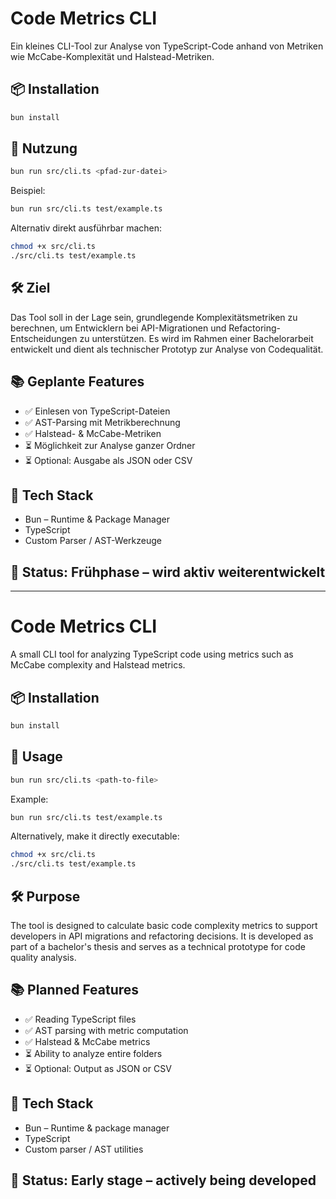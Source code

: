 # Code Metrics CLI

Ein kleines CLI-Tool zur Analyse von TypeScript-Code anhand von Metriken wie McCabe-Komplexität und Halstead-Metriken.

## 📦 Installation

```bash
bun install
```

## 🚀 Nutzung
```bash
bun run src/cli.ts <pfad-zur-datei>
```
Beispiel:
```bash
bun run src/cli.ts test/example.ts
```
Alternativ direkt ausführbar machen:
```bash
chmod +x src/cli.ts
./src/cli.ts test/example.ts
```
## 🛠 Ziel
Das Tool soll in der Lage sein, grundlegende Komplexitätsmetriken zu berechnen, um Entwicklern bei API-Migrationen und Refactoring-Entscheidungen zu unterstützen. Es wird im Rahmen einer Bachelorarbeit entwickelt und dient als technischer Prototyp zur Analyse von Codequalität.

## 📚 Geplante Features
- ✅ Einlesen von TypeScript-Dateien
- ✅ AST-Parsing mit Metrikberechnung
- ✅ Halstead- & McCabe-Metriken
- ⏳ Möglichkeit zur Analyse ganzer Ordner
- ⏳ Optional: Ausgabe als JSON oder CSV

## 🔧 Tech Stack
- Bun – Runtime & Package Manager
- TypeScript
- Custom Parser / AST-Werkzeuge

## 📅 Status: Frühphase – wird aktiv weiterentwickelt

________________________________________________________

# Code Metrics CLI

A small CLI tool for analyzing TypeScript code using metrics such as McCabe complexity and Halstead metrics.

## 📦 Installation

```bash
bun install
```

## 🚀 Usage

```bash
bun run src/cli.ts <path-to-file>
```

Example:

```bash
bun run src/cli.ts test/example.ts
```

Alternatively, make it directly executable:

```bash
chmod +x src/cli.ts
./src/cli.ts test/example.ts
```

## 🛠 Purpose

The tool is designed to calculate basic code complexity metrics to support developers in API migrations and refactoring decisions. It is developed as part of a bachelor's thesis and serves as a technical prototype for code quality analysis.

## 📚 Planned Features

- ✅ Reading TypeScript files
- ✅ AST parsing with metric computation
- ✅ Halstead & McCabe metrics
- ⏳ Ability to analyze entire folders
- ⏳ Optional: Output as JSON or CSV

## 🔧 Tech Stack

- Bun – Runtime & package manager
- TypeScript
- Custom parser / AST utilities

## 📅 Status: Early stage – actively being developed
